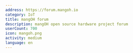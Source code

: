 ```yaml
---
address: https://forum.mangoh.io
category: IoT
title: mangOH forum
description: mangOH open source hardware project forum
userCount: 700
icon: mangoh.png
activity: medium
language: en
---
```

